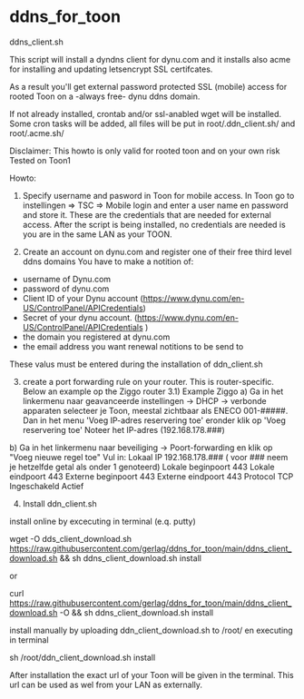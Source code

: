 # ddns_for_toon
ddns_client.sh

This script will install a dyndns client for dynu.com and it installs also acme for installing and updating letsencrypt SSL certifcates.  

As a result you'll get external password protected SSL (mobile) access for rooted Toon on a -always free- dynu ddns domain. 

If not already installed, crontab and/or ssl-anabled wget will be installed. 
Some cron tasks will be added, all files will be put in root/.ddn_client.sh/ and root/.acme.sh/

Disclaimer: This howto is only valid for rooted toon and on your own risk
Tested on Toon1 

Howto:
1) Specify username and pasword in Toon for mobile access. 
In Toon go to instellingen => TSC => Mobile login and enter a user name en password and store it. These are the credentials that are needed for external access. After the script is being installed, no credentials are needed is you are in the same LAN as your TOON.  

2) Create an account on dynu.com and register one of their free third level ddns domains
You have to make a notition of:
- username of Dynu.com
- password of dynu.com
- Client ID of your Dynu account (https://www.dynu.com/en-US/ControlPanel/APICredentials) 
- Secret of your dynu account. (https://www.dynu.com/en-US/ControlPanel/APICredentials )
- the domain you registered at dynu.com
- the email address you want renewal notitions to be send to
 
These valus must be entered during the installation of ddn_client.sh 

3) create a port forwarding rule on your router. 
This is router-specific. Below an example op the Ziggo router 
3.1) Example Ziggo
a)   Ga in het linkermenu naar geavanceerde instellingen -> DHCP -> verbonde apparaten selecteer je Toon, meestal zichtbaar als ENECO 001-#####. Dan in het menu 'Voeg IP-adres reservering toe' eronder klik op 'Voeg reservering toe' Noteer het IP-adres (192.168.178.###) 
 
b) Ga in het linkermenu naar beveiliging -> Poort-forwarding en klik op "Voeg nieuwe regel toe"
	Vul in: 
	Lokaal IP 192.168.178.### ( voor ### neem je hetzelfde getal als onder 1 genoteerd)
	Lokale beginpoort 443
	Lokale eindpoort 443
	Externe beginpoort 443
	Externe eindpoort	443
	Protocol	TCP
	Ingeschakeld Actief
	
4) Install ddn_client.sh 
 
install online by excecuting in terminal (e.q. putty) 
 
wget -O dds_client_download.sh https://raw.githubusercontent.com/gerlag/ddns_for_toon/main/ddns_client_download.sh && sh ddns_client_download.sh install

or 

curl https://raw.githubusercontent.com/gerlag/ddns_for_toon/main/ddns_client_download.sh -O && sh ddns_client_download.sh install


install manually by uploading ddn_client_download.sh to /root/ en executing in terminal
	
sh /root/ddn_client_download.sh install
	

After installation the exact url of your Toon will be given in the terminal. 
This url can be used as wel from your LAN as externally.

